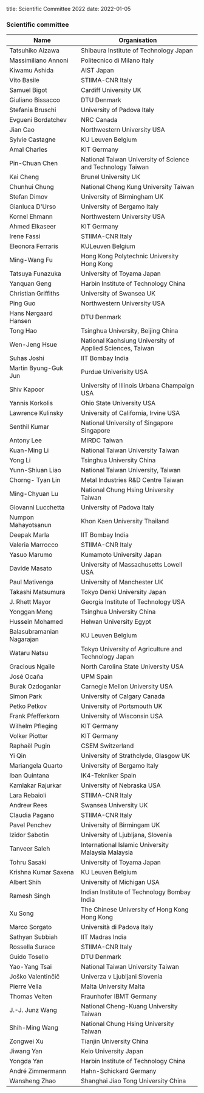 title: Scientific Committee 2022
date: 2022-01-05

### Scientific committee

| **Name** | **Organisation** |
|--|---|
| Tatsuhiko Aizawa | Shibaura Institute of Technology	Japan |
| Massimiliano	Annoni |	Politecnico di Milano	Italy |
| Kiwamu	Ashida |	AIST	Japan |
| Vito	Basile | STIIMA-CNR	Italy |
| Samuel	Bigot	| Cardiff University	UK |
| Giuliano	Bissacco | 	DTU	Denmark |
| Stefania	Bruschi	| University of Padova	Italy |
| Evgueni	Bordatchev |	NRC	Canada |
| Jian	Cao |	Northwestern University	USA |
| Sylvie	Castagne | KU Leuven	Belgium|
| Amal	Charles	| KIT	Germany |
| Pin-Chuan	Chen |	National Taiwan University of Science and Technology	Taiwan |
| Kai	Cheng |	Brunel University	UK |
| Chunhui	Chung |	National Cheng Kung University	Taiwan |
| Stefan	Dimov | University of Birmingham	UK |
| Gianluca	D'Urso |	University of Bergamo	Italy |
| Kornel	Ehmann |	Northwestern University	USA |
| Ahmed 	Elkaseer |	KIT	Germany |
| Irene	Fassi	| STIIMA-CNR	Italy |
| Eleonora	Ferraris |	KULeuven	Belgium |
| Ming-Wang	Fu	| Hong Kong Polytechnic University	Hong Kong |
| Tatsuya	Funazuka |	University of Toyama	Japan |
| Yanquan	Geng	| Harbin Institute of Technology	China |
| Christian	Griffiths |	University of Swansea	UK |
| Ping	Guo |	Northwestern University	USA |
|Hans Nørgaard	Hansen |	DTU	Denmark |
|Tong	Hao	| Tsinghua University, Beijing	China |
| Wen-Jeng	Hsue	|National Kaohsiung University of Applied Sciences, Taiwan |
|Suhas	Joshi	| IIT Bombay	India |
|Martin Byung-Guk Jun |	Purdue Univerisity	USA |
|Shiv	Kapoor	| University of Illinois Urbana Champaign	USA |
|Yannis	Korkolis	| Ohio State University	USA |
|Lawrence	Kulinsky |	University of California, Irvine	USA |
|Senthil	Kumar |	National University of Singapore	Singapore |
|Antony	Lee |	MIRDC	Taiwan |
|Kuan-Ming	Li | National Taiwan University	Taiwan |
| Yong	Li	| Tsinghua University	China |
| Yunn-Shiuan	Liao |National Taiwan University, Taiwan |
| Chorng- Tyan 	Lin |	Metal Industries R&D Centre	Taiwan |
| Ming-Chyuan	Lu	| National Chung Hsing University	Taiwan |
| Giovanni	Lucchetta |	University of Padova	Italy |
| Numpon	Mahayotsanun	| Khon Kaen University	Thailand |
| Deepak 	Marla |	IIT Bombay	India
| Valeria	Marrocco	| STIIMA-CNR	Italy
| Yasuo	Marumo |	Kumamoto University	Japan |
| Davide	Masato	| University of Massachusetts Lowell 	USA |
| Paul	Mativenga	| University of Manchester	UK |
| Takashi	Matsumura |	Tokyo Denki University	Japan |
| J. Rhett Mayor | Georgia Institute of Technology	USA |
| Yonggan	Meng | Tsinghua University	China |
| Hussein	Mohamed |	Helwan University	Egypt |
| Balasubramanian	Nagarajan |	 KU Leuven Belgium |
| Wataru	Natsu |	Tokyo University of Agriculture and Technology	Japan |
| Gracious	Ngaile |	North Carolina State University	USA |
| José	Ocaña	| UPM	Spain |
| Burak	Ozdoganlar |	Carnegie Mellon University	USA |
| Simon	Park |	University of Calgary	Canada |
| Petko 	Petkov |	University of Portsmouth	UK |
| Frank	Pfefferkorn |	University of Wisconsin	USA  |
| Wilhelm	Pfleging	| KIT	Germany |
| Volker 	Piotter |	KIT	Germany |
| Raphaël	Pugin |	CSEM	Switzerland |
| Yi	Qin |	University of Strathclyde, Glasgow	UK |
| Mariangela	Quarto|	University of Bergamo	Italy|
| Iban 	Quintana	| IK4-Tekniker	Spain |
| Kamlakar	Rajurkar |	University of Nebraska	USA |
| Lara	Rebaioli |	STIIMA-CNR	Italy |
| Andrew 	Rees	| Swansea University	UK
| Claudia	Pagano |	STIIMA-CNR	Italy |
|Pavel 	Penchev	| University of Birmingam	UK |
| Izidor 	Sabotin |	University of Ljubljana, Slovenia |
| Tanveer	Saleh	| International Islamic University Malaysia	Malaysia |
| Tohru	Sasaki	| University of Toyama	Japan |
| Krishna Kumar	Saxena	|	KU Leuven Belgium |
| Albert	Shih	| University of Michigan	USA |
| Ramesh 	Singh | Indian Institute of Technology Bombay	India |
| Xu Song | The Chinese University of Hong Kong Hong Kong |
| Marco	Sorgato	 | Università di Padova	Italy |
| Sathyan	Subbiah |	IIT Madras	India |
| Rossella	Surace|	STIIMA-CNR	Italy |
| Guido	Tosello |	DTU	Denmark |
| Yao-Yang	Tsai |	National Taiwan University	Taiwan |
| Joško	Valentinčič |	Univerza v Ljubljani	Slovenia |
| Pierre	Vella	| Malta University	Malta |
| Thomas	Velten	 | Fraunhofer IBMT	Germany
| J.-J. Junz	Wang |	National Cheng-Kuang University	Taiwan |
| Shih-Ming Wang | National Chung Hsing University Taiwan |
| Zongwei	Xu	| Tianjin University	China |
| Jiwang	Yan | Keio University	Japan |
| Yongda	Yan |	Harbin Institute of Technology	China |
| André	Zimmermann |	Hahn-Schickard	Germany |
| Wansheng	Zhao |	Shanghai Jiao Tong University	China |






